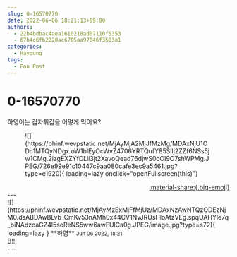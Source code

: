 ```yaml
---
slug: 0-16570770
date: 2022-06-06 18:21:13+09:00
authors:
  - 22b4bdbac4aea1610218ad07110f5353
  - 67b4c6fb2220ac6705aa97046f3503a1
categories:
  - Hayoung
tags:
  - Fan Post
---
```


# 0-16570770

<div class="post-container" markdown="1">
<div class="content-container md-sidebar__scrollwrap" markdown="1">

하영이는 감자튀김을 어떻게 먹어요?
<figure markdown="1">
![](https://phinf.wevpstatic.net/MjAyMjA2MjJfMzMg/MDAxNjU1ODc1MTQyNDgx.oW1blEyOcWvZ4706YRTQufY85SiIj2ZZf6NSs5jw1CMg.2izgEXZYfDLii3jt2XavoQead76djwS0cOi9O7shWPMg.JPEG/726e99e91c10447c9aa080cafe3ec9a5461.jpg?type=e1920){ loading=lazy onclick="openFullscreen(this)"}
</figure>


</div>
</div>

<div style="text-align: right;" markdown="1">
<a href="https://weverse.io/fromis9/fanpost/0-16570770" style="text-align: right;">:material-share:{.big-emoji}</a>
</div>
---

<div class="comments-container md-sidebar__scrollwrap" markdown="1">
<div class="comment" markdown="1">
<div class='id-container' markdown="1">
![](https://phinf.wevpstatic.net/MjAyMzExMjFfMjUz/MDAxNzAwNTQzODEzNjM0.dsABDAwBLvb_CmKv53nAMh0x44CV1NvJRUsHloAtzVEg.spqUAHYle7q_biNAdzoaGZ4l5soReNS5ww6awFUlCa0g.JPEG/image.jpg?type=s72){ loading=lazy }
**<span class="artist">하영</span>** <small>Jun 06 2022, 18:21</small><br>
</div>
<div class='comment-body' markdown="1">
B!!!
</div>
</div>
</div>
---
